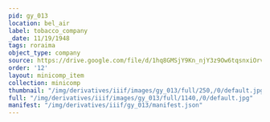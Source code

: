 ```yaml
---
pid: gy_013
location: bel_air
label: tobacco_company
_date: 11/19/1948
tags: roraima
object_type: company
source: https://drive.google.com/file/d/1hq8GMSjY9Kn_njY3z9Ow6tqsnxiOrvs2/view?usp=sharing
order: '12'
layout: minicomp_item
collection: minicomp
thumbnail: "/img/derivatives/iiif/images/gy_013/full/250,/0/default.jpg"
full: "/img/derivatives/iiif/images/gy_013/full/1140,/0/default.jpg"
manifest: "/img/derivatives/iiif/gy_013/manifest.json"
---
```

